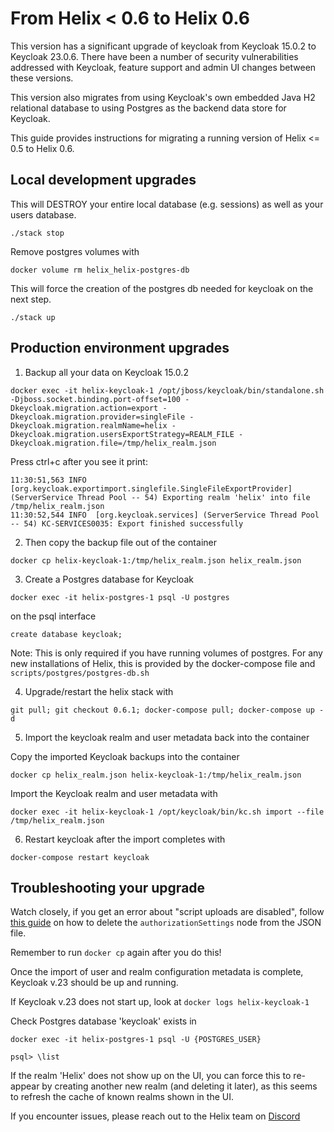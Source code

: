 # From Helix < 0.6 to Helix 0.6

This version has a significant upgrade of keycloak from Keycloak 15.0.2 to Keycloak 23.0.6. There have been a number of security vulnerabilities addressed with Keycloak, feature support and admin UI changes between these versions.

This version also migrates from using Keycloak's own embedded Java H2 relational database to using Postgres as the backend data store for Keycloak.

This guide provides instructions for migrating a running version of Helix <= 0.5 to Helix 0.6.

## Local development upgrades

This will DESTROY your entire local database (e.g. sessions) as well as your users database.

```
./stack stop
```

Remove postgres volumes with
```
docker volume rm helix_helix-postgres-db
```
This will force the creation of the postgres db needed for keycloak on the next step.

```
./stack up
```

## Production environment upgrades

1. Backup all your data on Keycloak 15.0.2

```
docker exec -it helix-keycloak-1 /opt/jboss/keycloak/bin/standalone.sh -Djboss.socket.binding.port-offset=100 -Dkeycloak.migration.action=export -Dkeycloak.migration.provider=singleFile -Dkeycloak.migration.realmName=helix -Dkeycloak.migration.usersExportStrategy=REALM_FILE -Dkeycloak.migration.file=/tmp/helix_realm.json
```

Press ctrl+c after you see it print:
```
11:30:51,563 INFO  [org.keycloak.exportimport.singlefile.SingleFileExportProvider] (ServerService Thread Pool -- 54) Exporting realm 'helix' into file /tmp/helix_realm.json
11:30:52,544 INFO  [org.keycloak.services] (ServerService Thread Pool -- 54) KC-SERVICES0035: Export finished successfully
```

2. Then copy the backup file out of the container
```
docker cp helix-keycloak-1:/tmp/helix_realm.json helix_realm.json
```

3. Create a Postgres database for Keycloak
```
docker exec -it helix-postgres-1 psql -U postgres
```

on the psql interface
```
create database keycloak;
```

Note: This is only required if you have running volumes of postgres. For any new installations of Helix, this is provided by the docker-compose file and `scripts/postgres/postgres-db.sh`

4. Upgrade/restart the helix stack with

```
git pull; git checkout 0.6.1; docker-compose pull; docker-compose up -d
```

5. Import the keycloak realm and user metadata back into the container

Copy the imported Keycloak backups into the container
```
docker cp helix_realm.json helix-keycloak-1:/tmp/helix_realm.json
```

Import the Keycloak realm and user metadata with
```
docker exec -it helix-keycloak-1 /opt/keycloak/bin/kc.sh import --file /tmp/helix_realm.json
```

6. Restart keycloak after the import completes with
```
docker-compose restart keycloak
```

## Troubleshooting your upgrade

Watch closely, if you get an error about "script uploads are disabled", follow [this guide](https://medium.com/@ramanamuttana/script-upload-is-disabled-in-keycloak-4cb22d9358c8) on how to delete the `authorizationSettings` node from the JSON file.

Remember to run `docker cp` again after you do this!

Once the import of user and realm configuration metadata is complete, Keycloak v.23 should be up and running.


If Keycloak v.23 does not start up, look at `docker logs helix-keycloak-1`

Check Postgres database 'keycloak' exists in
```
docker exec -it helix-postgres-1 psql -U {POSTGRES_USER}
```
```
psql> \list
```

If the realm 'Helix' does not show up on the UI, you can force this to re-appear by creating another new realm (and deleting it later), as this seems to refresh the cache of known realms shown in the UI.

If you encounter issues, please reach out to the Helix team on [Discord](https://discord.com/channels/1180827321704390657/1209590511745106022)
